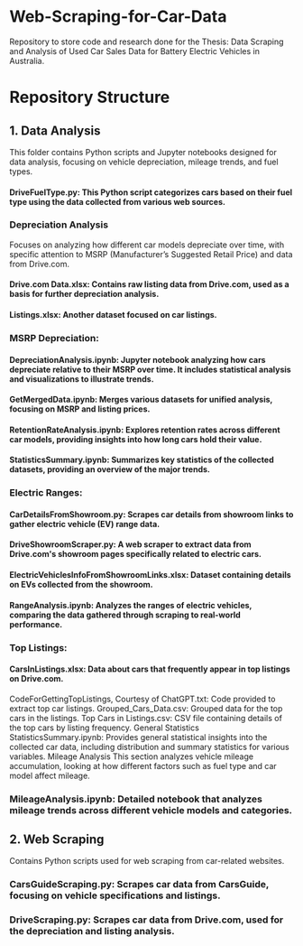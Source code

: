 # Web-Scraping-for-Car-Data
   Repository to store code and research done for the Thesis: Data Scraping and Analysis of Used Car Sales Data for Battery Electric Vehicles in Australia.

# Repository Structure
## 1. Data Analysis
This folder contains Python scripts and Jupyter notebooks designed for data analysis, focusing on vehicle depreciation, mileage trends, and fuel types.

#### DriveFuelType.py: This Python script categorizes cars based on their fuel type using the data collected from various web sources.

### Depreciation Analysis
Focuses on analyzing how different car models depreciate over time, with specific attention to MSRP (Manufacturer’s Suggested Retail Price) and data from Drive.com.

#### Drive.com Data.xlsx: Contains raw listing data from Drive.com, used as a basis for further depreciation analysis.

#### Listings.xlsx: Another dataset focused on car listings.

### MSRP Depreciation:

#### DepreciationAnalysis.ipynb: Jupyter notebook analyzing how cars depreciate relative to their MSRP over time. It includes statistical analysis and visualizations to illustrate trends.
#### GetMergedData.ipynb: Merges various datasets for unified analysis, focusing on MSRP and listing prices.
#### RetentionRateAnalysis.ipynb: Explores retention rates across different car models, providing insights into how long cars hold their value.
#### StatisticsSummary.ipynb: Summarizes key statistics of the collected datasets, providing an overview of the major trends.
### Electric Ranges:
#### CarDetailsFromShowroom.py: Scrapes car details from showroom links to gather electric vehicle (EV) range data.
#### DriveShowroomScraper.py: A web scraper to extract data from Drive.com's showroom pages specifically related to electric cars.
#### ElectricVehiclesInfoFromShowroomLinks.xlsx: Dataset containing details on EVs collected from the showroom.
#### RangeAnalysis.ipynb: Analyzes the ranges of electric vehicles, comparing the data gathered through scraping to real-world performance.

### Top Listings:
#### CarsInListings.xlsx: Data about cars that frequently appear in top listings on Drive.com.
CodeForGettingTopListings, Courtesy of ChatGPT.txt: Code provided to extract top car listings.
Grouped_Cars_Data.csv: Grouped data for the top cars in the listings.
Top Cars in Listings.csv: CSV file containing details of the top cars by listing frequency.
General Statistics
StatisticsSummary.ipynb: Provides general statistical insights into the collected car data, including distribution and summary statistics for various variables.
Mileage Analysis
This section analyzes vehicle mileage accumulation, looking at how different factors such as fuel type and car model affect mileage.

### MileageAnalysis.ipynb: Detailed notebook that analyzes mileage trends across different vehicle models and categories.
## 2. Web Scraping
Contains Python scripts used for web scraping from car-related websites.

### CarsGuideScraping.py: Scrapes car data from CarsGuide, focusing on vehicle specifications and listings.
### DriveScraping.py: Scrapes car data from Drive.com, used for the depreciation and listing analysis.
